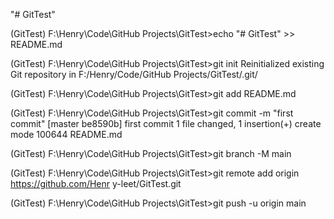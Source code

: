 "# GitTest" 

(GitTest) F:\Henry\Code\GitHub Projects\GitTest>echo "# GitTest" >> README.md

(GitTest) F:\Henry\Code\GitHub Projects\GitTest>git init
Reinitialized existing Git repository in F:/Henry/Code/GitHub Projects/GitTest/.git/

(GitTest) F:\Henry\Code\GitHub Projects\GitTest>git add README.md

(GitTest) F:\Henry\Code\GitHub Projects\GitTest>git commit -m "first commit"
[master be8590b] first commit
 1 file changed, 1 insertion(+)
 create mode 100644 README.md

(GitTest) F:\Henry\Code\GitHub Projects\GitTest>git branch -M main

(GitTest) F:\Henry\Code\GitHub Projects\GitTest>git remote add origin https://github.com/Henr
y-leet/GitTest.git

(GitTest) F:\Henry\Code\GitHub Projects\GitTest>git push -u origin main
